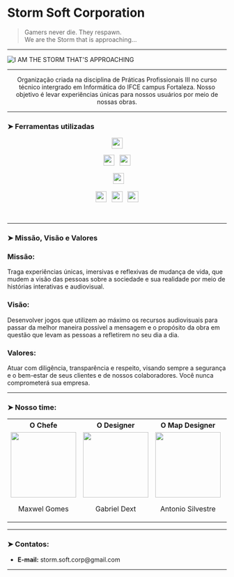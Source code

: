 # **Storm Soft Corporation**

> Gamers never die. They respawn.<br>
> We are the Storm that is approaching... 

---

  <img align='center' src="https://i.imgur.com/FGXnSlj.png" title="I AM THE STORM THAT'S APPROACHING"/>
<br>

---
<p align='center'>
 Organização criada na disciplina de Práticas Profissionais III no curso técnico intergrado em Informática do IFCE campus Fortaleza.
Nosso objetivo é levar experiências únicas para nossos usuários por meio de nossas obras.</p>

---

### ➤ Ferramentas utilizadas
<p  align="center">

<img src="https://img.shields.io/badge/javascript%20-%23323330.svg?&style=for-the-badge&logo=javascript&logoColor=%23F7DF1E" height="25"/>
  </p>
  <p  align="center">

<img src="https://img.shields.io/badge/html5-%23E34F26.svg?style=for-the-badge&logo=html5&logoColor=white" height="25"/>  
  &nbsp;
<img src="https://img.shields.io/badge/css3-%231572B6.svg?style=for-the-badge&logo=css3&logoColor=white" height="25"/>
  </p>
  
  <p  align="center">
  &nbsp;
<img src="https://img.shields.io/badge/Visual%20Studio%20Code-0078d7.svg?style=for-the-badge&logo=visual-studio-code&logoColor=white" height="25"/>  
 </p>
 <p align="center">

<img src="https://img.shields.io/badge/github-%23121011.svg?style=for-the-badge&logo=github&logoColor=white" height="25">
  &nbsp;
<img src="https://img.shields.io/badge/git-%23F05033.svg?style=for-the-badge&logo=git&logoColor=white" height="25">
  &nbsp;
<img src="https://img.shields.io/badge/rpgmaker-0078D6?style=for-the-badge&logo=rpgmaker&logoColor=white" height="25">

</p>
<br>

---

### ➤ Missão, Visão e Valores

<h3> Missão: </h3> 
  <p> Traga experiências únicas, imersivas e reflexivas de mudança de vida, que mudem
  a visão das pessoas sobre a sociedade e sua realidade por meio de histórias interativas e
  audiovisual. </p>
  
<h3> Visão: </h3>
 <p> Desenvolver jogos que utilizem ao máximo os recursos audiovisuais para passar da melhor maneira possível
  a mensagem e o propósito da obra em questão que levam as pessoas a refletirem no seu dia a dia. </p>

<h3> Valores: </h3>
  <p> 
Atuar com diligência, transparência e respeito, visando sempre a segurança e o bem-estar de seus clientes e de nossos colaboradores.
  Você nunca comprometerá sua empresa. </p>
  
---

### ➤ Nosso time:
<div align='center'>
<table>
 <tr>
  <th> <b> O Chefe </b> </th>
  <th> <b> O Designer </b> </th>
  <th> <b> O Map Designer </b> </th>
  <th> <b> O Programador </b> </th>
 </tr>
 <tr>
  <td> <img src='team_icons/maxwel_o_chefe.jpeg' width='150px' height='150px'/> <br> <p align='center'> Maxwel Gomes </p></td>
  <td> <img src='team_icons/o designer.jpeg' width='150px' height='150px'/> <br> <p align='center'> Gabriel Dext </p></td>
  <td> <img src='team_icons/o_mapper.jpeg' width='150px' height='150px'/> <br> <p align='center'> Antonio Silvestre </p></td>
  <td> <img src='team_icons/O programador.jpg' width='150px' height='150px'/> <br> <p align='center'> Raul Braga </p></td>
 </tr>
</table>
</div>

---
### ➤ Contatos:

<ul>
  <li> <b>E-mail:</b> storm.soft.corp@gmail.com </li>
</ul>

--- 
</div>
